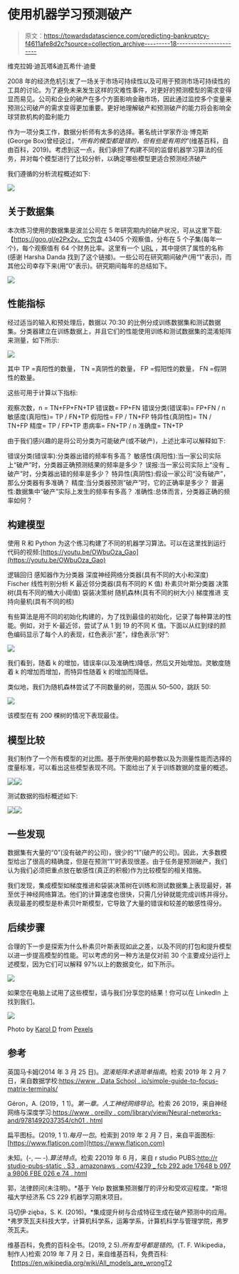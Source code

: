 # 使用机器学习预测破产

> 原文：<https://towardsdatascience.com/predicting-bankruptcy-f4611afe8d2c?source=collection_archive---------18----------------------->

维克拉姆·迪瓦塔&迪瓦希什·迪曼

2008 年的经济危机引发了一场关于市场可持续性以及可用于预测市场可持续性的工具的讨论。为了避免未来发生这样的灾难性事件，对更好的预测模型的需求变得显而易见。公司和企业的破产在多个方面影响金融市场，因此通过监控多个变量来预测公司破产的需求变得更加重要。更好地理解破产和预测破产的能力将会影响全球贷款机构的盈利能力

作为一项分类工作，数据分析师有太多的选择。著名统计学家乔治·博克斯(George Box)曾经说过，“*所有的模型都是错的，但有些是有用的*”(维基百科，自由百科，2019)。考虑到这一点，我们承担了构建不同的监督机器学习算法的任务，并对每个模型进行了比较分析，以确定哪些模型更适合预测经济破产

我们遵循的分析流程概述如下:

![](img/bee47920866b41d20ff6534147496f5a.png)

## 关于数据集

本次练习使用的数据集是波兰公司在 5 年研究期内的破产状况，可从这里下载:【https://goo.gl/e2Px2y。它包含 43405 个观察值，分布在 5 个子集(每年一个)，每个观察值有 64 个财务比率。这里有一个 [URL](https://archive.ics.uci.edu/ml/datasets/Polish+companies+bankruptcy+data) ，其中提供了属性的名称(感谢 Harsha Danda 找到了这个链接)。一些公司在研究期间破产(用“1”表示)，而其他公司幸存下来(用“0”表示)。研究期间每年的总结如下。

![](img/552b95837436190d85d5f2a6892c9f72.png)

## 性能指标

经过适当的输入和预处理后，数据以 70:30 的比例分成训练数据集和测试数据集。分类器建立在训练数据上，并且它们的性能使用训练和测试数据集的混淆矩阵来测量，如下所示:

![](img/8d255ed626edef15cf9d89231ed19821.png)

其中 TP =真阳性的数量，
TN =真阴性的数量，
FP =假阳性的数量，
FN =假阴性的数量。

这些可用于计算以下指标:

观察次数，n = TN+FP+FN+TP
错误数= FP+FN
错误分类(错误率)= FP+FN / n
敏感度(真阳性)= TP / FN+TP
假阳性= FP / TN+FP
特异性(真阴性)= TN / TN+FP
精度= TP / FP+TP
患病率= FN+TP / n
准确度= TN+TP

由于我们感兴趣的是将公司分类为可能破产(或不破产)，上述比率可以解释如下:

错误分类(错误率):分类器出错的频率有多高？
敏感性(真阳性):当一家公司实际上“破产”时，分类器正确预测结果的频率是多少？
误报:当一家公司实际上“没有 _ 破产”时，分类器出错的频率是多少？
特异性(真阴性):假设一家公司“没有破产”，那么分类器有多准确？
精度:当分类器预测“破产”时，它的正确率是多少？
普遍性:数据集中“破产”实际上发生的频率有多高？
准确性:总体而言，分类器正确的频率如何？

## 构建模型

使用 R 和 Python 为这个练习构建了不同的机器学习算法。可以在这里找到运行代码的视频:[https://youtu.be/OWbuOza_Gao](https://youtu.be/OWbuOza_Gao)

逻辑回归
感知器作为分类器
深度神经网络分类器(具有不同的大小和深度)
Fischer 线性判别分析
K 最近邻分类器(具有不同的 K 值)
朴素贝叶斯分类器
决策树(具有不同的桶大小阈值)
袋装决策树
随机森林(具有不同的树大小)
梯度推进
支持向量机(具有不同的核)

有些算法是用不同的初始化构建的，为了找到最佳的初始化，记录了每种算法的性能。例如，对于 K-最近邻，尝试了从 1 到 19 的不同 K 值。下面以从红到绿的颜色编码显示了每个人的表现，红色表示“差”，绿色表示“好”:

![](img/4f3a886475c452403eca2d4ce3209e17.png)

我们看到，随着 k 的增加，错误率(以及准确性)降低，然后又开始增加。灵敏度随着 k 的增加而增加，而特异性随着 k 的增加而降低。

类似地，我们为随机森林尝试了不同数量的树，范围从 50–500，跳跃 50:

![](img/e00d56d94dfaf0519917e24377dd13f6.png)

该模型在有 200 棵树的情况下表现最佳。

## 模型比较

我们制作了一个所有模型的对比图。基于所使用的超参数以及为测量性能而选择的度量标准，可以看出这些模型表现不同。下面给出了关于训练数据的度量的概述。

![](img/4766702962f91b12320820d4e43c2f81.png)![](img/b46a9689264476021629a6aa138bbc49.png)

测试数据的指标概述如下:

![](img/21de37aceff9deb457cb5d933d9ff379.png)![](img/4a3f03f1a9c74199f2ba46de308d0a28.png)

## 一些发现

数据集有大量的“0”(没有破产的公司)，很少的“1”(破产的公司)。因此，大多数模型给出了很高的精确度，但是在预测“1”时表现很差。由于任务是预测破产，我们认为我们必须把重点放在敏感性(真正的积极)作为比较模型的相关措施。

我们发现，集成模型如梯度推进和袋装决策树在训练和测试数据集上表现最好，甚至优于神经网络算法。他们的计算速度也很快，只需几分钟就能完成训练并得分。表现最差的模型是朴素贝叶斯模型，它导致了大量的错误和较差的敏感性得分。

## 后续步骤

合理的下一步是探索为什么朴素贝叶斯表现如此之差，以及不同的打包和提升模型以进一步提高模型的性能。可以考虑的另一种方法是仅对前 30 个主要成分运行上述模型，因为它们可以解释 97%以上的数据变化，如下所示。

![](img/5235cff946765eee402871949c78bd39.png)

如果您在电脑上试用了这些模型，请与我们分享您的结果！你可以在 LinkedIn 上找到我们。

![](img/9108b558f038224c6c13738168f46096.png)

Photo by [Karol D](https://www.pexels.com/@karoldach?utm_content=attributionCopyText&utm_medium=referral&utm_source=pexels) from [Pexels](https://www.pexels.com/photo/close-up-of-coins-on-table-325154/?utm_content=attributionCopyText&utm_medium=referral&utm_source=pexels)

## 参考

英国马卡姆(2014 年 3 月 25 日)。*混淆矩阵术语简单指南*。检索 2019 年 2 月 7 日，来自数据学校:[https://www . Data School . io/simple-guide-to-focus-matrix-terminals/](https://www.dataschool.io/simple-guide-to-confusion-matrix-terminology/)

Géron，A. (2019，1 1)。*第一章。人工神经网络导论*。检索 26 2019，来自神经网络与深度学习:[https://www . oreilly . com/library/view/Neural-networks-and/9781492037354/ch01 . html](https://www.oreilly.com/library/view/neural-networks-and/9781492037354/ch01.html)

扁平图标。(2019, 1 1).*每月一包*。检索到 2019 年 2 月 7 日，来自平面图标:[https://www.flaticon.com](https://www.flaticon.com)

未知。(-, — -).*算法特点*。检索 22019 年 6 月，来自 r studio PUBS:[http://r studio-pubs-static . S3 . amazonaws . com/4239 _ fcb 292 ade 17648 b 097 a 9806 FBE 026 e 74 . html](http://rstudio-pubs-static.s3.amazonaws.com/4239_fcb292ade17648b097a9806fbe026e74.html)

郭，法律顾问(未注明)。*基于 Yelp 数据集预测餐厅的评分和受欢迎程度。*斯坦福大学经济系 CS 229 机器学习期末项目。

马切伊·zięba，S. K. (2016)。*集成提升树与合成特征生成在破产预测中的应用。*弗罗茨瓦夫科技大学，计算机科学系，运筹学系，计算机科学与管理学院，弗罗茨瓦夫。

维基百科，免费的百科全书。(2019, 2 5).*所有型号都是错的*。(T. F. Wikipedia，制作人)检索 2019 年 7 月 2 日，来自维基百科，免费百科:【https://en.wikipedia.org/wiki/All_models_are_wrongT2